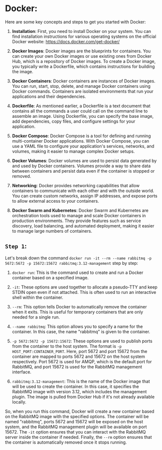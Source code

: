 # Docker:

Here are some key concepts and steps to get you started with Docker:

1. **Installation**: First, you need to install Docker on your system. You can find installation instructions for various operating systems on the official Docker website: https://docs.docker.com/get-docker/

2. **Docker Images**: Docker images are the blueprints for containers. You can create your own Docker images or use existing ones from Docker Hub, which is a repository of Docker images. To create a Docker image, you typically write a Dockerfile, which contains instructions for building the image.

3. **Docker Containers**: Docker containers are instances of Docker images. You can run, start, stop, delete, and manage Docker containers using Docker commands. Containers are isolated environments that run your applications and their dependencies.

4. **Dockerfile**: As mentioned earlier, a Dockerfile is a text document that contains all the commands a user could call on the command line to assemble an image. Using Dockerfile, you can specify the base image, add dependencies, copy files, and configure settings for your application.

5. **Docker Compose**: Docker Compose is a tool for defining and running multi-container Docker applications. With Docker Compose, you can use a YAML file to configure your application's services, networks, and volumes, making it easier to manage complex Docker setups.

6. **Docker Volumes**: Docker volumes are used to persist data generated by and used by Docker containers. Volumes provide a way to share data between containers and persist data even if the container is stopped or removed.

7. **Networking**: Docker provides networking capabilities that allow containers to communicate with each other and with the outside world. You can create custom networks, assign IP addresses, and expose ports to allow external access to your containers.

8. **Docker Swarm and Kubernetes**: Docker Swarm and Kubernetes are orchestration tools used to manage and scale Docker containers in production environments. They provide features such as service discovery, load balancing, and automated deployment, making it easier to manage large numbers of containers.



## `Step 1`:

Let's break down the command `docker run -it --rm --name rabbitmq -p 5672:5672 -p 15672:15672 rabbitmq:3.12-management` step by step:

1. `docker run`: This is the command used to create and run a Docker container based on a specified image.

2. `-it`: These options are used together to allocate a pseudo-TTY and keep STDIN open even if not attached. This is often used to run an interactive shell within the container.

3. `--rm`: This option tells Docker to automatically remove the container when it exits. This is useful for temporary containers that are only needed for a single run.

4. `--name rabbitmq`: This option allows you to specify a name for the container. In this case, the name "rabbitmq" is given to the container.

5. `-p 5672:5672 -p 15672:15672`: These options are used to publish ports from the container to the host system. The format is `-p HOST_PORT:CONTAINER_PORT`. Here, port 5672 and port 15672 from the container are mapped to ports 5672 and 15672 on the host system respectively. Port 5672 is used for AMQP, which is the default port for RabbitMQ, and port 15672 is used for the RabbitMQ management interface.

6. `rabbitmq:3.12-management`: This is the name of the Docker image that will be used to create the container. In this case, it specifies the RabbitMQ image with version 3.12, which includes the management plugin. The image is pulled from Docker Hub if it's not already available locally.

So, when you run this command, Docker will create a new container based on the RabbitMQ image with the specified options. The container will be named "rabbitmq", ports 5672 and 15672 will be exposed on the host system, and the RabbitMQ management plugin will be available on port 15672. The `-it` option ensures that you can interact with the RabbitMQ server inside the container if needed. Finally, the `--rm` option ensures that the container is automatically removed once it stops running.

